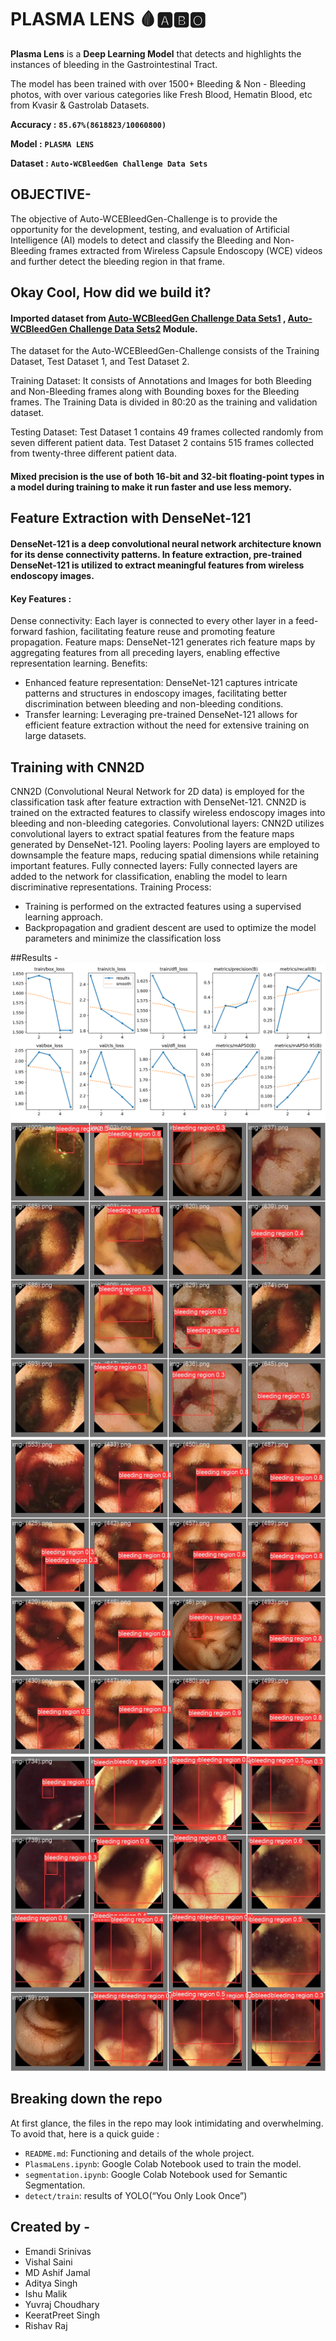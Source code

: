 # PLASMA LENS 🩸🅰️🅱️🅾️

**Plasma Lens** is a **Deep Learning Model** that detects and highlights the instances of bleeding in the Gastrointestinal Tract.
                 
The model has been trained with over 1500+ Bleeding & Non - Bleeding photos, with over various categories like Fresh Blood, Hematin Blood, etc from Kvasir & Gastrolab Datasets.

**Accuracy :** **`85.67%(8618823/10060800)`**

**Model :** **`PLASMA LENS`**

**Dataset :** **`Auto-WCBleedGen Challenge Data Sets`**

## OBJECTIVE-
The objective of Auto-WCEBleedGen-Challenge is to provide the opportunity for the development, testing, and evaluation of Artificial Intelligence (AI) models to detect and classify the Bleeding and Non-Bleeding frames extracted from Wireless Capsule Endoscopy (WCE) videos and further detect the bleeding region in that frame.

## Okay Cool, How did we build it?

#### Imported dataset from **[Auto-WCBleedGen Challenge Data Sets1](https://zenodo.org/records/10642779)** , **[Auto-WCBleedGen Challenge Data Sets2](https://zenodo.org/records/10156571)** Module.

The dataset for the Auto-WCEBleedGen-Challenge consists of the Training Dataset, Test Dataset 1, and Test Dataset 2.

Training Dataset: It consists of Annotations and Images for both Bleeding and Non-Bleeding frames along with Bounding boxes for the Bleeding frames. The Training Data is divided in 80:20 as the training and validation dataset.

Testing Dataset: Test Dataset 1 contains 49 frames collected randomly from seven different patient data. Test Dataset 2 contains 515 frames collected from twenty-three different patient data.

#### Mixed precision is the use of both 16-bit and 32-bit floating-point types in a model during training to make it **run faster** and use **less memory**.

## Feature Extraction with DenseNet-121

#### DenseNet-121 is a deep convolutional neural network architecture known for its dense connectivity patterns. In feature extraction, pre-trained DenseNet-121 is utilized to extract meaningful features from wireless endoscopy images.

#### Key Features :
Dense connectivity: Each layer is connected to every other layer in a feed-forward fashion, facilitating feature reuse and promoting feature propagation.
Feature maps: DenseNet-121 generates rich feature maps by aggregating features from all preceding layers, enabling effective representation learning.
Benefits:
  - Enhanced feature representation: DenseNet-121 captures intricate patterns and structures in endoscopy images, facilitating better discrimination between bleeding and non-bleeding conditions.
  - Transfer learning: Leveraging pre-trained DenseNet-121 allows for efficient feature extraction without the need for extensive training on large datasets.

## Training with CNN2D

CNN2D (Convolutional Neural Network for 2D data) is employed for the classification task after feature extraction with DenseNet-121. CNN2D is trained on the extracted features to classify wireless endoscopy images into bleeding and non-bleeding categories.
Convolutional layers: CNN2D utilizes convolutional layers to extract spatial features from the feature maps generated by DenseNet-121.
Pooling layers: Pooling layers are employed to downsample the feature maps, reducing spatial dimensions while retaining important features.
Fully connected layers: Fully connected layers are added to the network for classification, enabling the model to learn discriminative representations.
Training Process:
  - Training is performed on the extracted features using a supervised learning approach.
  - Backpropagation and gradient descent are used to optimize the model parameters and minimize the classification loss

##Results - 
![results.png](detect/train/results.png)
![val_batch0_pred.jpg](detect/train/val_batch0_pred.jpg)
![val_batch1_pred.jpg](detect/train/val_batch1_pred.jpg)
![val_batch2_pred.jpg](detect/train/val_batch2_pred.jpg)


## Breaking down the repo

At first glance, the files in the repo may look intimidating and overwhelming. To avoid that, here is a quick guide :

* `README.md`: Functioning and details of the whole project.
* `PlasmaLens.ipynb`: Google Colab Notebook used to train the model.
* `segmentation.ipynb`: Google Colab Notebook used for Semantic Segmentation.
* `detect/train`: results of YOLO(“You Only Look Once”)

## Created by - 

*  Emandi Srinivas
*  Vishal Saini
*  MD Ashif Jamal
*  Aditya Singh
*  Ishu Malik
*  Yuvraj Choudhary
*  KeeratPreet Singh
*  Rishav Raj
